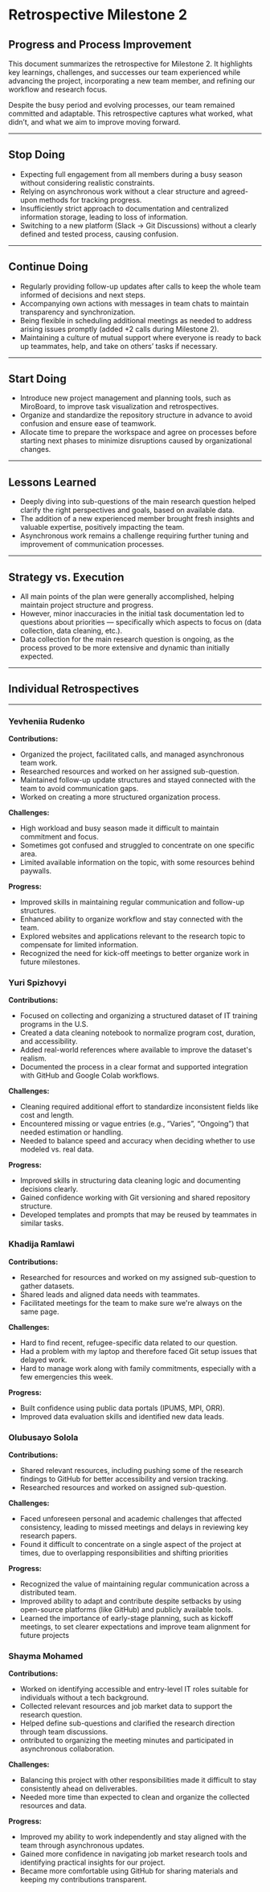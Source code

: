 # Retrospective Milestone 2

## Progress and Process Improvement

This document summarizes the retrospective for Milestone 2. It highlights key learnings, challenges, and successes our
team experienced while advancing the project, incorporating a new team member, and refining our workflow and research focus.

Despite the busy period and evolving processes, our team remained committed and adaptable. This retrospective captures
what worked, what didn’t, and what we aim to improve moving forward.

---

## Stop Doing

- Expecting full engagement from all members during a busy season without considering realistic constraints.  
- Relying on asynchronous work without a clear structure and agreed-upon methods for tracking progress.  
- Insufficiently strict approach to documentation and centralized information storage, leading to loss of information.  
- Switching to a new platform (Slack → Git Discussions) without a clearly defined and tested process, causing confusion.

---

## Continue Doing

- Regularly providing follow-up updates after calls to keep the whole team informed of decisions and next steps.  
- Accompanying own actions with messages in team chats to maintain transparency and synchronization.  
- Being flexible in scheduling additional meetings as needed to address arising issues promptly (added +2 calls during
Milestone 2).  
- Maintaining a culture of mutual support where everyone is ready to back up teammates, help, and take on others’ tasks
if necessary.  

---

## Start Doing

- Introduce new project management and planning tools, such as MiroBoard, to improve task visualization and
retrospectives.  
- Organize and standardize the repository structure in advance to avoid confusion and ensure ease of teamwork.  
- Allocate time to prepare the workspace and agree on processes before starting next phases to minimize disruptions
caused by organizational changes.  

---

## Lessons Learned

- Deeply diving into sub-questions of the main research question helped clarify the right perspectives and goals, based
on available data.  
- The addition of a new experienced member brought fresh insights and valuable expertise, positively impacting the team.
- Asynchronous work remains a challenge requiring further tuning and improvement of communication processes.  

---

## Strategy vs. Execution

- All main points of the plan were generally accomplished, helping maintain project structure and progress.  
- However, minor inaccuracies in the initial task documentation led to questions about priorities — specifically which
aspects to focus on (data collection, data cleaning, etc.).  
- Data collection for the main research question is ongoing, as the process proved to be more extensive and dynamic than
initially expected.  

---

## Individual Retrospectives

---

### Yevheniia Rudenko

**Contributions:**  

- Organized the project, facilitated calls, and managed asynchronous team work.  
- Researched resources and worked on her assigned sub-question.  
- Maintained follow-up update structures and stayed connected with the team to avoid communication gaps.  
- Worked on creating a more structured organization process.  

**Challenges:**  

- High workload and busy season made it difficult to maintain commitment and focus.  
- Sometimes got confused and struggled to concentrate on one specific area.  
- Limited available information on the topic, with some resources behind paywalls.  

**Progress:**  

- Improved skills in maintaining regular communication and follow-up structures.  
- Enhanced ability to organize workflow and stay connected with the team.  
- Explored websites and applications relevant to the research topic to compensate for limited information.  
- Recognized the need for kick-off meetings to better organize work in future milestones.

### Yuri Spizhovyi

**Contributions:**  

- Focused on collecting and organizing a structured dataset of IT training programs in the U.S.  
- Created a data cleaning notebook to normalize program cost, duration, and accessibility.  
- Added real-world references where available to improve the dataset's realism.  
- Documented the process in a clear format and supported integration with GitHub and Google Colab workflows.  

**Challenges:**  

- Cleaning required additional effort to standardize inconsistent fields like cost and length.  
- Encountered missing or vague entries (e.g., “Varies”, “Ongoing”) that needed estimation or handling.  
- Needed to balance speed and accuracy when deciding whether to use modeled vs. real data.  

**Progress:**  

- Improved skills in structuring data cleaning logic and documenting decisions clearly.  
- Gained confidence working with Git versioning and shared repository structure.  
- Developed templates and prompts that may be reused by teammates in similar tasks.

### Khadija Ramlawi

**Contributions:**  

- Researched for resources and worked on my assigned sub-question to gather datasets.  
- Shared leads and aligned data needs with teammates.  
- Facilitated meetings for the team to make sure we're always on the same page.  

**Challenges:**  

- Hard to find recent, refugee-specific data related to our question.  
- Had a problem with my laptop and therefore faced Git setup issues that delayed work.  
- Hard to manage work along with family commitments, especially with a few emergencies this week.  

**Progress:**  

- Built confidence using public data portals (IPUMS, MPI, ORR).  
- Improved data evaluation skills and identified new data leads.

### Olubusayo Solola

**Contributions:**  

- Shared relevant resources, including pushing some of the research
findings to GitHub for better accessibility and version tracking.
- Researched resources and worked on assigned sub-question.  

**Challenges:**  

- Faced unforeseen personal and academic challenges that affected
  consistency, leading to missed meetings and delays in reviewing
  key research papers.
- Found it difficult to concentrate on a single aspect of the project
  at times, due to overlapping responsibilities and shifting priorities

**Progress:**  

- Recognized the value of maintaining regular communication across
  a distributed team.
- Improved ability to adapt and contribute despite setbacks by using
  open-source platforms (like GitHub) and publicly available tools.
- Learned the importance of early-stage planning, such as kickoff
  meetings, to set clearer expectations and improve team alignment
  for future projects

### Shayma Mohamed

**Contributions:**  

- Worked on identifying accessible and entry-level IT roles suitable
  for individuals without a tech background.
- Collected relevant resources and job market data to support the
  research question.
- Helped define sub-questions and clarified the research direction
  through team discussions.
- ontributed to organizing the meeting minutes and participated in
  asynchronous collaboration.

**Challenges:**  

- Balancing this project with other responsibilities made it difficult
  to stay consistently ahead on deliverables.
- Needed more time than expected to clean and organize the collected
  resources and data.

**Progress:**  

- Improved my ability to work independently and stay aligned with the
  team through asynchronous updates.
- Gained more confidence in navigating job market research tools and
  identifying practical insights for our project.
- Became more comfortable using GitHub for sharing materials and
  keeping my contributions transparent.
